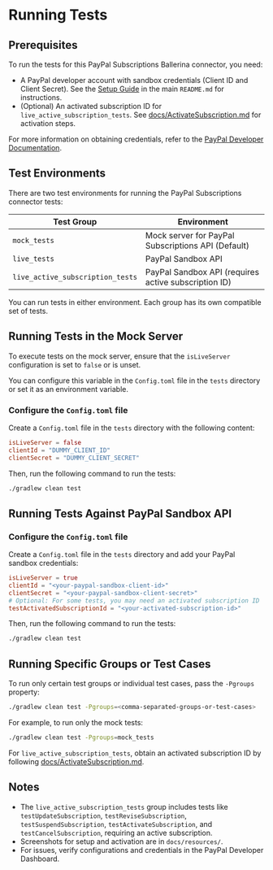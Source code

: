 # Running Tests

## Prerequisites

To run the tests for this PayPal Subscriptions Ballerina connector, you need:
- A PayPal developer account with sandbox credentials (Client ID and Client Secret). See the [Setup Guide](../README.md#setup-guide) in the main `README.md` for instructions.
- (Optional) An activated subscription ID for `live_active_subscription_tests`. See [docs/ActivateSubscription.md](docs/ActivateSubscription.md) for activation steps.

For more information on obtaining credentials, refer to the [PayPal Developer Documentation](https://developer.paypal.com/api/rest/).
## Test Environments

There are two test environments for running the PayPal Subscriptions connector tests:

| Test Group                        | Environment                                           |
|-----------------------------------|-------------------------------------------------------|
| `mock_tests`                      | Mock server for PayPal Subscriptions API (Default)   |
| `live_tests`                      | PayPal Sandbox API                                    |
| `live_active_subscription_tests`  | PayPal Sandbox API (requires active subscription ID) |

You can run tests in either environment. Each group has its own compatible set of tests.

## Running Tests in the Mock Server

To execute tests on the mock server, ensure that the `isLiveServer` configuration is set to `false` or is unset.

You can configure this variable in the `Config.toml` file in the `tests` directory or set it as an environment variable.

### Configure the `Config.toml` file

Create a `Config.toml` file in the `tests` directory with the following content:

```toml
isLiveServer = false
clientId = "DUMMY_CLIENT_ID"
clientSecret = "DUMMY_CLIENT_SECRET"
```

Then, run the following command to run the tests:

```bash
./gradlew clean test
```

## Running Tests Against PayPal Sandbox API

### Configure the `Config.toml` file

Create a `Config.toml` file in the `tests` directory and add your PayPal sandbox credentials:

```toml
isLiveServer = true
clientId = "<your-paypal-sandbox-client-id>"
clientSecret = "<your-paypal-sandbox-client-secret>"
# Optional: For some tests, you may need an activated subscription ID
testActivatedSubscriptionId = "<your-activated-subscription-id>"
```

Then, run the following command to run the tests:

```bash
./gradlew clean test
```

## Running Specific Groups or Test Cases

To run only certain test groups or individual test cases, pass the `-Pgroups` property:

```bash
./gradlew clean test -Pgroups=<comma-separated-groups-or-test-cases>
```

For example, to run only the mock tests:

```bash
./gradlew clean test -Pgroups=mock_tests
```

For `live_active_subscription_tests`, obtain an activated subscription ID by following [docs/ActivateSubscription.md](docs/ActivateSubscription.md).

## Notes

- The `live_active_subscription_tests` group includes tests like `testUpdateSubscription`, `testReviseSubscription`, `testSuspendSubscription`, `testActivateSubscription`, and `testCancelSubscription`, requiring an active subscription.
- Screenshots for setup and activation are in `docs/resources/`.
- For issues, verify configurations and credentials in the PayPal Developer Dashboard.

